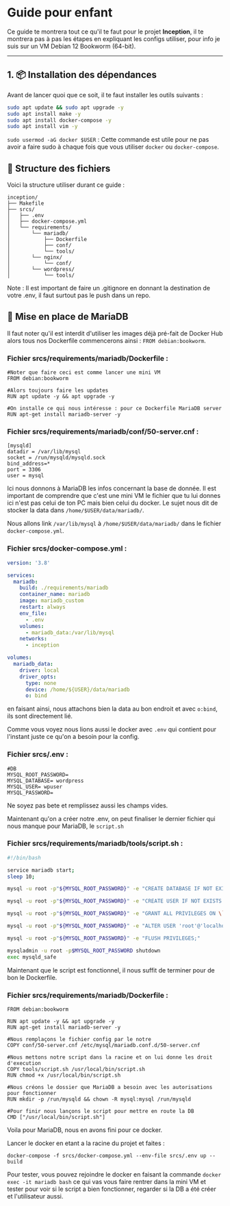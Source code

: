 # Guide pour enfant

Ce guide te montrera tout ce qu'il te faut pour le projet **Inception**, il te montrera pas à pas les étapes en expliquant les configs utiliser, pour info je suis sur un VM Debian 12 Bookworm (64-bit).

---

## 1. 📦 Installation des dépendances

Avant de lancer quoi que ce soit, il te faut installer les outils suivants :


```bash
sudo apt update && sudo apt upgrade -y
sudo apt install make -y
sudo apt install docker-compose -y
sudo apt install vim -y
```

``sudo usermod -aG docker $USER`` : Cette commande est utile pour ne pas avoir a faire sudo à chaque fois que vous utiliser `docker` ou `docker-compose`.

## 📁 Structure des fichiers

Voici la structure utiliser durant ce guide :

```
inception/
├── Makefile
├── srcs/
│   ├── .env
│   ├── docker-compose.yml
│   └── requirements/
│       └── mariadb/
│           ├── Dockerfile
│           ├── conf/
│           └── tools/
│       └── nginx/
│           └── conf/
│       └── wordpress/
│           └── tools/
```

Note : Il est important de faire un .gitignore en donnant la destination de votre .env, il faut surtout pas le push dans un repo.

## 🐬 Mise en place de MariaDB

Il faut noter qu'il est interdit d'utiliser les images déjà pré-fait de Docker Hub alors tous nos Dockerfile commencerons ainsi : ``FROM debian:bookworm``.

### Fichier srcs/requirements/mariadb/Dockerfile :

```docker
#Noter que faire ceci est comme lancer une mini VM
FROM debian:bookworm

#Alors toujours faire les updates
RUN apt update -y && apt upgrade -y

#On installe ce qui nous intéresse : pour ce Dockerfile MariaDB server
RUN apt-get install mariadb-server -y
```

### Fichier srcs/requirements/mariadb/conf/50-server.cnf :

```
[mysqld]
datadir = /var/lib/mysql
socket = /run/mysqld/mysqld.sock
bind_address=*
port = 3306
user = mysql
```

Ici nous donnons à MariaDB les infos concernant la base de donnée. Il est important de comprendre que c'est une mini VM le fichier que tu lui donnes ici n'est pas celui de ton PC mais bien celui du docker. Le sujet nous dit de stocker la data dans ``/home/$USER/data/mariadb/``.

Nous allons link ``/var/lib/mysql`` à ``/home/$USER/data/mariadb/`` dans le fichier ``docker-compose.yml``.

### Fichier srcs/docker-compose.yml :

```yml
version: '3.8'

services:
  mariadb:
    build: ./requirements/mariadb
    container_name: mariadb
    image: mariadb_custom
    restart: always
    env_file:
      - .env
    volumes:
      - mariadb_data:/var/lib/mysql
    networks:
      - inception

volumes:
  mariadb_data:
    driver: local
    driver_opts:
      type: none
      device: /home/${USER}/data/mariadb
      o: bind
```

en faisant ainsi, nous attachons bien la data au bon endroit et avec ``o:bind``, ils sont directement lié.

Comme vous voyez nous lions aussi le docker avec ``.env`` qui contient pour l'instant juste ce qu'on a besoin pour la config.

### Fichier srcs/.env :

```
#DB
MYSQL_ROOT_PASSWORD=
MYSQL_DATABASE= wordpress
MYSQL_USER= wpuser
MYSQL_PASSWORD=
```

Ne soyez pas bete et remplissez aussi les champs vides.

Maintenant qu'on a créer notre .env, on peut finaliser le dernier fichier qui nous manque pour MariaDB, le ``script.sh``

### Fichier srcs/requirements/mariadb/tools/script.sh :

```sh
#!/bin/bash

service mariadb start;
sleep 10;

mysql -u root -p"${MYSQL_ROOT_PASSWORD}" -e "CREATE DATABASE IF NOT EXISTS \`${MYSQL_DATABASE}\`;"

mysql -u root -p"${MYSQL_ROOT_PASSWORD}" -e "CREATE USER IF NOT EXISTS \`${MYSQL_USER}\`@'localhost' IDENTIFIED BY '${MYSQL_PASSWORD}';"

mysql -u root -p"${MYSQL_ROOT_PASSWORD}" -e "GRANT ALL PRIVILEGES ON \`${MYSQL_DATABASE}\`.* TO \`${MYSQL_USER}\`@'%' IDENTIFIED BY '${MYSQL_PASSWORD}';"

mysql -u root -p"${MYSQL_ROOT_PASSWORD}" -e "ALTER USER 'root'@'localhost' IDENTIFIED BY '${MYSQL_ROOT_PASSWORD}';"

mysql -u root -p"${MYSQL_ROOT_PASSWORD}" -e "FLUSH PRIVILEGES;"

mysqladmin -u root -p$MYSQL_ROOT_PASSWORD shutdown
exec mysqld_safe
```

Maintenant que le script est fonctionnel, il nous suffit de terminer pour de bon le Dockerfile.

### Fichier srcs/requirements/mariadb/Dockerfile :

```docker
FROM debian:bookworm

RUN apt update -y && apt upgrade -y
RUN apt-get install mariadb-server -y

#Nous remplaçons le fichier config par le notre
COPY conf/50-server.cnf /etc/mysql/mariadb.conf.d/50-server.cnf

#Nous mettons notre script dans la racine et on lui donne les droit d'execution
COPY tools/script.sh /usr/local/bin/script.sh
RUN chmod +x /usr/local/bin/script.sh

#Nous créons le dossier que MariaDB a besoin avec les autorisations pour fonctionner
RUN mkdir -p /run/mysqld && chown -R mysql:mysql /run/mysqld

#Pour finir nous lançons le script pour mettre en route la DB
CMD ["/usr/local/bin/script.sh"]

```

Voila pour MariaDB, nous en avons fini pour ce docker.

Lancer le docker en etant a la racine du projet et faites : 

``docker-compose -f srcs/docker-compose.yml --env-file srcs/.env up --build``

Pour tester, vous pouvez rejoindre le docker en faisant la commande ``docker exec -it mariadb bash`` ce qui vas vous faire rentrer dans la mini VM et tester pour voir si le script a bien fonctionner, regarder si la DB a été créer et l'utilisateur aussi.
